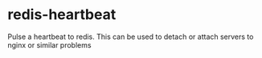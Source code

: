 redis-heartbeat
===============

Pulse a heartbeat to redis. This can be used to detach or attach servers to nginx or similar problems
